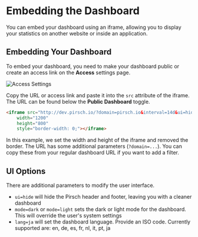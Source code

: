 # Embedding the Dashboard

You can embed your dashboard using an iframe, allowing you to display your statistics on another website or inside an application.

## Embedding Your Dashboard

To embed your dashboard, you need to make your dashboard public or create an access link on the **Access** settings page.

![Access Settings](../static/advanced/embed-access.png)

Copy the URL or access link and paste it into the `src` attribute of the iframe. The URL can be found below the **Public Dashboard** toggle.

```HTML
<iframe src="http://dev.pirsch.io/?domain=pirsch.io&interval=14d&ui=hide"
    width="1200"
    height="800"
    style="border-width: 0;"></iframe>
```

In this example, we set the width and height of the iframe and removed the border. The URL has some additional parameters (`?domain=...`). You can copy these from your regular dashboard URL if you want to add a filter.

## UI Options

There are additional parameters to modify the user interface.

* `ui=hide` will hide the Pirsch header and footer, leaving you with a cleaner dashboard
* `mode=dark` or `mode=light` sets the dark or light mode for the dashboard. This will override the user's system settings
* `lang=ja` will set the dashboard language. Provide an ISO code. Currently supported are: en, de, es, fr, nl, it, pt, ja
